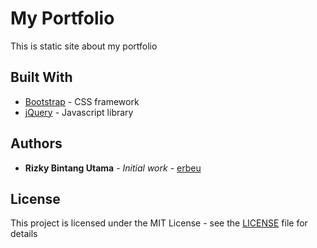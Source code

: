 # My Portfolio

This is static site about my portfolio

## Built With

* [Bootstrap](https://getbootstrap.com/) - CSS framework
* [jQuery](https://jquery.com/) - Javascript library

## Authors

* **Rizky Bintang Utama** - *Initial work* - [erbeu](https://github.com/erbeu)

## License

This project is licensed under the MIT License - see the [LICENSE](LICENSE) file for details
